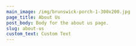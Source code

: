 ```yaml
---
main_image: /img/brunswick-porch-1-300x200.jpg
page_title: About Us
post_body: Body for the about us page.
slug: about-us
custom_text: Custom Text
---
```

